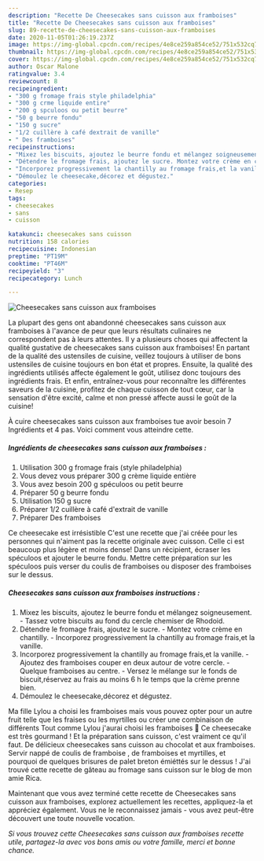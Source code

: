 ```yaml
---
description: "Recette De Cheesecakes sans cuisson aux framboises"
title: "Recette De Cheesecakes sans cuisson aux framboises"
slug: 89-recette-de-cheesecakes-sans-cuisson-aux-framboises
date: 2020-11-05T01:26:19.237Z
image: https://img-global.cpcdn.com/recipes/4e8ce259a854ce52/751x532cq70/cheesecakes-sans-cuisson-aux-framboises-photo-principale-de-la-recette.jpg
thumbnail: https://img-global.cpcdn.com/recipes/4e8ce259a854ce52/751x532cq70/cheesecakes-sans-cuisson-aux-framboises-photo-principale-de-la-recette.jpg
cover: https://img-global.cpcdn.com/recipes/4e8ce259a854ce52/751x532cq70/cheesecakes-sans-cuisson-aux-framboises-photo-principale-de-la-recette.jpg
author: Oscar Malone
ratingvalue: 3.4
reviewcount: 8
recipeingredient:
- "300 g fromage frais style philadelphia"
- "300 g crme liquide entire"
- "200 g spculoos ou petit beurre"
- "50 g beurre fondu"
- "150 g sucre"
- "1/2 cuillère à café dextrait de vanille"
- " Des framboises"
recipeinstructions:
- "Mixez les biscuits, ajoutez le beurre fondu et mélangez soigneusement. Tassez votre biscuits au fond du cercle chemiser de Rhodoid."
- "Détendre le fromage frais, ajoutez le sucre. Montez votre crème en chantilly. Incorporez progressivement la chantilly au fromage frais,et la vanille."
- "Incorporez progressivement la chantilly au fromage frais,et la vanille. Ajoutez des framboises couper en deux autour de votre cercle. Quelque framboises au centre. Versez le mélange sur le fonds de biscuit,réservez au frais au moins 6 h le temps que la crème prenne bien."
- "Démoulez le cheesecake,décorez et dégustez."
categories:
- Resep
tags:
- cheesecakes
- sans
- cuisson

katakunci: cheesecakes sans cuisson 
nutrition: 158 calories
recipecuisine: Indonesian
preptime: "PT19M"
cooktime: "PT46M"
recipeyield: "3"
recipecategory: Lunch

---
```



![Cheesecakes sans cuisson aux framboises](https://img-global.cpcdn.com/recipes/4e8ce259a854ce52/751x532cq70/cheesecakes-sans-cuisson-aux-framboises-photo-principale-de-la-recette.jpg)

La plupart des gens ont abandonné cheesecakes sans cuisson aux framboises à l'avance de peur que leurs résultats culinaires ne correspondent pas à leurs attentes. Il y a plusieurs choses qui affectent la qualité gustative de cheesecakes sans cuisson aux framboises! En partant de la qualité des ustensiles de cuisine, veillez toujours à utiliser de bons ustensiles de cuisine toujours en bon état et propres. Ensuite, la qualité des ingrédients utilisés affecte également le goût, utilisez donc toujours des ingrédients frais. Et enfin, entraînez-vous pour reconnaître les différentes saveurs de la cuisine, profitez de chaque cuisson de tout cœur, car la sensation d'être excité, calme et non pressé affecte aussi le goût de la cuisine!

<!--inarticleads1-->

À cuire cheesecakes sans cuisson aux framboises tue avoir besoin 7 Ingrédients et 4 pas. Voici comment vous atteindre cette.

##### Ingrédients de cheesecakes sans cuisson aux framboises :

1. Utilisation 300 g fromage frais (style philadelphia)
1. Vous devez vous préparer 300 g crème liquide entière
1. Vous avez besoin 200 g spéculoos ou petit beurre
1. Préparer 50 g beurre fondu
1. Utilisation 150 g sucre
1. Préparer 1/2 cuillère à café d&#39;extrait de vanille
1. Préparer  Des framboises


Ce cheesecake est irrésistible C&#39;est une recette que j&#39;ai créée pour les personnes qui n&#39;aiment pas la recette originale avec cuisson. Celle ci est beaucoup plus légère et moins dense! Dans un récipient, écraser les spéculoos et ajouter le beurre fondu. Mettre cette préparation sur les spéculoos puis verser du coulis de framboises ou disposer des framboises sur le dessus. 

<!--inarticleads2-->

##### Cheesecakes sans cuisson aux framboises instructions :

1. Mixez les biscuits, ajoutez le beurre fondu et mélangez soigneusement. - Tassez votre biscuits au fond du cercle chemiser de Rhodoid.
1. Détendre le fromage frais, ajoutez le sucre. - Montez votre crème en chantilly. - Incorporez progressivement la chantilly au fromage frais,et la vanille.
1. Incorporez progressivement la chantilly au fromage frais,et la vanille. - Ajoutez des framboises couper en deux autour de votre cercle. - Quelque framboises au centre. - Versez le mélange sur le fonds de biscuit,réservez au frais au moins 6 h le temps que la crème prenne bien.
1. Démoulez le cheesecake,décorez et dégustez.


Ma fille Lylou a choisi les framboises mais vous pouvez opter pour un autre fruit telle que les fraises ou les myrtilles ou créer une combinaison de différents Tout comme Lylou j&#39;aurai choisi les framboises 🙂 Ce cheesecake est très gourmand ! Et la préparation sans cuisson, c&#39;est vraiment ce qu&#39;il faut. De délicieux cheesecakes sans cuisson au chocolat et aux framboises. Servir nappé de coulis de framboise , de framboises et myrtilles, et pourquoi de quelques brisures de palet breton émiéttés sur le dessus ! J&#39;ai trouvé cette recette de gâteau au fromage sans cuisson sur le blog de mon amie Rica. 

<!--inarticleads1-->

<p>
Maintenant que vous avez terminé cette recette de Cheesecakes sans cuisson aux framboises, explorez actuellement les recettes, appliquez-la et appréciez également. Vous ne le reconnaissez jamais - vous avez peut-être découvert une toute nouvelle vocation.
</p>

<p>
<i>Si vous trouvez cette Cheesecakes sans cuisson aux framboises recette utile, partagez-la avec vos bons amis ou votre famille, merci et bonne chance.</i>
</p>
